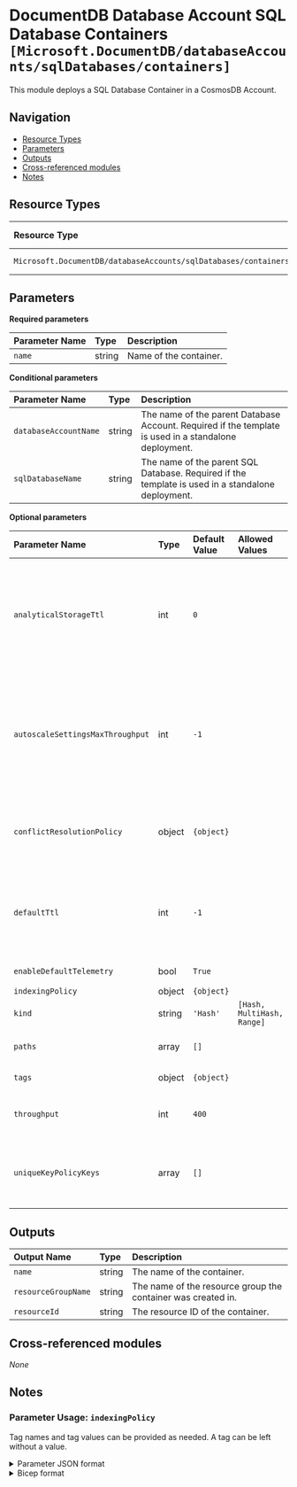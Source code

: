 # DocumentDB Database Account SQL Database Containers `[Microsoft.DocumentDB/databaseAccounts/sqlDatabases/containers]`

This module deploys a SQL Database Container in a CosmosDB Account.

## Navigation

- [Resource Types](#Resource-Types)
- [Parameters](#Parameters)
- [Outputs](#Outputs)
- [Cross-referenced modules](#Cross-referenced-modules)
- [Notes](#Notes)

## Resource Types

| Resource Type | API Version |
| :-- | :-- |
| `Microsoft.DocumentDB/databaseAccounts/sqlDatabases/containers` | [2023-04-15](https://learn.microsoft.com/en-us/azure/templates/Microsoft.DocumentDB/2023-04-15/databaseAccounts/sqlDatabases/containers) |

## Parameters

**Required parameters**

| Parameter Name | Type | Description |
| :-- | :-- | :-- |
| `name` | string | Name of the container. |

**Conditional parameters**

| Parameter Name | Type | Description |
| :-- | :-- | :-- |
| `databaseAccountName` | string | The name of the parent Database Account. Required if the template is used in a standalone deployment. |
| `sqlDatabaseName` | string | The name of the parent SQL Database. Required if the template is used in a standalone deployment. |

**Optional parameters**

| Parameter Name | Type | Default Value | Allowed Values | Description |
| :-- | :-- | :-- | :-- | :-- |
| `analyticalStorageTtl` | int | `0` |  | Indicates how long data should be retained in the analytical store, for a container. Analytical store is enabled when ATTL is set with a value other than 0. If the value is set to -1, the analytical store retains all historical data, irrespective of the retention of the data in the transactional store. |
| `autoscaleSettingsMaxThroughput` | int | `-1` |  | Specifies the Autoscale settings and represents maximum throughput, the resource can scale up to. The autoscale throughput should have valid throughput values between 1000 and 1000000 inclusive in increments of 1000. If value is set to -1, then the property will be set to null and autoscale will be disabled. |
| `conflictResolutionPolicy` | object | `{object}` |  | The conflict resolution policy for the container. Conflicts and conflict resolution policies are applicable if the Azure Cosmos DB account is configured with multiple write regions. |
| `defaultTtl` | int | `-1` |  | Default time to live (in seconds). With Time to Live or TTL, Azure Cosmos DB provides the ability to delete items automatically from a container after a certain time period. If the value is set to "-1", it is equal to infinity, and items dont expire by default. |
| `enableDefaultTelemetry` | bool | `True` |  | Enable telemetry via a Globally Unique Identifier (GUID). |
| `indexingPolicy` | object | `{object}` |  | Indexing policy of the container. |
| `kind` | string | `'Hash'` | `[Hash, MultiHash, Range]` | Indicates the kind of algorithm used for partitioning. |
| `paths` | array | `[]` |  | List of paths using which data within the container can be partitioned. |
| `tags` | object | `{object}` |  | Tags of the SQL Database resource. |
| `throughput` | int | `400` |  | Request Units per second. Will be set to null if autoscaleSettingsMaxThroughput is used. |
| `uniqueKeyPolicyKeys` | array | `[]` |  | The unique key policy configuration containing a list of unique keys that enforces uniqueness constraint on documents in the collection in the Azure Cosmos DB service. |


## Outputs

| Output Name | Type | Description |
| :-- | :-- | :-- |
| `name` | string | The name of the container. |
| `resourceGroupName` | string | The name of the resource group the container was created in. |
| `resourceId` | string | The resource ID of the container. |

## Cross-referenced modules

_None_

## Notes

### Parameter Usage: `indexingPolicy`

Tag names and tag values can be provided as needed. A tag can be left without a value.

<details>

<summary>Parameter JSON format</summary>

```json
"indexingPolicy": {
    "indexingMode": "consistent",
    "includedPaths": [
        {
            "path": "/*"
        }
    ],
    "excludedPaths": [
    ]
}
```

</details>

<details>

<summary>Bicep format</summary>

```bicep
indexingPolicy: {
    indexingMode: 'consistent'
    includedPaths: [
    {
        path: '/*'
    }
    ]
    excludedPaths: []
}
```

</details>
<p>
